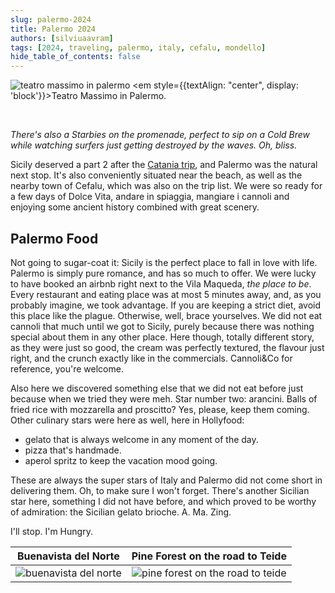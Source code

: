 ```yaml
---
slug: palermo-2024
title: Palermo 2024
authors: [silviuaavram]
tags: [2024, traveling, palermo, italy, cefalu, mondello]
hide_table_of_contents: false
---
```


![teatro massimo in palermo](./anaga-cliffs.jpg) <em
style={{textAlign: "center", display: 'block'}}>Teatro Massimo in Palermo.</em>

<br />

_There's also a Starbies on the promenade, perfect to sip on a Cold Brew while
watching surfers just getting destroyed by the waves. Oh, bliss._

Sicily deserved a part 2 after the
[Catania trip](https://silviuaavram.com/catania-2023), and Palermo was the
natural next stop. It's also conveniently situated near the beach, as well as
the nearby town of Cefalu, which was also on the trip list. We were so ready for
a few days of Dolce Vita, andare in spiaggia, mangiare i cannoli and enjoying
some ancient history combined with great scenery.

## Palermo Food

Not going to sugar-coat it: Sicily is the perfect place to fall in love with
life. Palermo is simply pure romance, and has so much to offer. We were lucky to
have booked an airbnb right next to the Vila Maqueda, _the place to be_. Every
restaurant and eating place was at most 5 minutes away, and, as you probably
imagine, we took advantage. If you are keeping a strict diet, avoid this place
like the plague. Otherwise, well, brace yourselves. We did not eat cannoli that
much until we got to Sicily, purely because there was nothing special about them
in any other place. Here though, totally different story, as they were just so
good, the cream was perfectly textured, the flavour just right, and the crunch
exactly like in the commercials. Cannoli&Co for reference, you're welcome.

Also here we discovered something else that we did not eat before just because
when we tried they were meh. Star number two: arancini. Balls of fried rice with
mozzarella and proscitto? Yes, please, keep them coming. Other culinary stars
were here as well, here in Hollyfood:

- gelato that is always welcome in any moment of the day.
- pizza that's handmade.
- aperol spritz to keep the vacation mood going.

These are always the super stars of Italy and Palermo did not come short in
delivering them. Oh, to make sure I won't forget. There's another Sicilian star
here, something I did not have before, and which proved to be worthy of
admiration: the Sicilian gelato brioche. A. Ma. Zing.

I'll stop. I'm Hungry.

|              Buenavista del Norte               |            Pine Forest on the road to Teide            |
| :---------------------------------------------: | :----------------------------------------------------: |
| ![buenavista del norte](./buenavista-norte.jpg) | ![pine forest on the road to teide](./pine-forest.jpg) |
